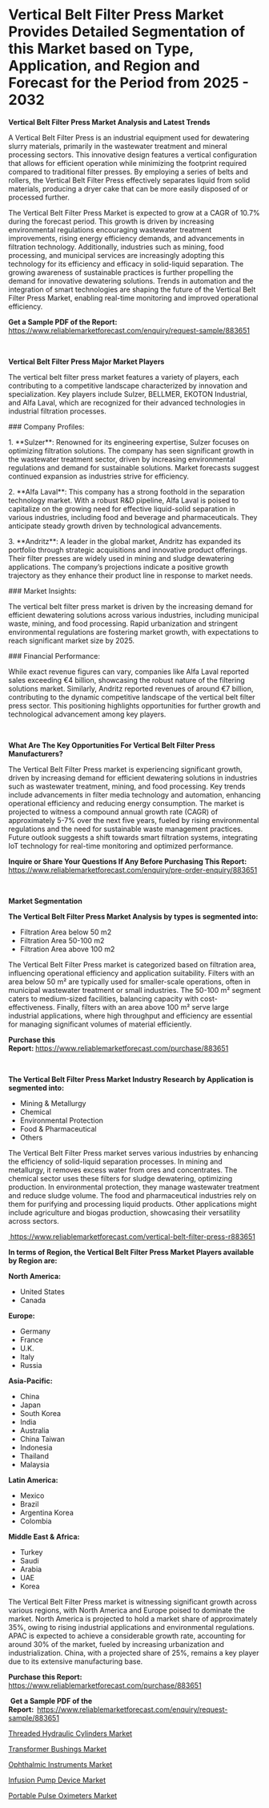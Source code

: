 <p><h1>Vertical Belt Filter Press Market Provides Detailed Segmentation of this Market based on Type, Application, and Region and Forecast for the Period from 2025 - 2032</h1></p><p><strong>Vertical Belt Filter Press Market Analysis and Latest Trends</strong></p>
<p><p>A Vertical Belt Filter Press is an industrial equipment used for dewatering slurry materials, primarily in the wastewater treatment and mineral processing sectors. This innovative design features a vertical configuration that allows for efficient operation while minimizing the footprint required compared to traditional filter presses. By employing a series of belts and rollers, the Vertical Belt Filter Press effectively separates liquid from solid materials, producing a dryer cake that can be more easily disposed of or processed further.</p><p>The Vertical Belt Filter Press Market is expected to grow at a CAGR of 10.7% during the forecast period. This growth is driven by increasing environmental regulations encouraging wastewater treatment improvements, rising energy efficiency demands, and advancements in filtration technology. Additionally, industries such as mining, food processing, and municipal services are increasingly adopting this technology for its efficiency and efficacy in solid-liquid separation. The growing awareness of sustainable practices is further propelling the demand for innovative dewatering solutions. Trends in automation and the integration of smart technologies are shaping the future of the Vertical Belt Filter Press Market, enabling real-time monitoring and improved operational efficiency.</p></p>
<p><strong>Get a Sample PDF of the Report:&nbsp;</strong> <a href="https://www.reliablemarketforecast.com/enquiry/request-sample/883651?utm_campaign=1897&utm_medium=2&utm_source=Github&utm_content=ia&utm_term=11042025&utm_id=vertical-belt-filter-press">https://www.reliablemarketforecast.com/enquiry/request-sample/883651</a></p>
<p>&nbsp;</p>
<p><strong>Vertical Belt Filter Press Major Market Players</strong></p>
<p><p>The vertical belt filter press market features a variety of players, each contributing to a competitive landscape characterized by innovation and specialization. Key players include Sulzer, BELLMER, EKOTON Industrial, and Alfa Laval, which are recognized for their advanced technologies in industrial filtration processes.</p><p>### Company Profiles:</p><p>1. **Sulzer**: Renowned for its engineering expertise, Sulzer focuses on optimizing filtration solutions. The company has seen significant growth in the wastewater treatment sector, driven by increasing environmental regulations and demand for sustainable solutions. Market forecasts suggest continued expansion as industries strive for efficiency.</p><p>2. **Alfa Laval**: This company has a strong foothold in the separation technology market. With a robust R&D pipeline, Alfa Laval is poised to capitalize on the growing need for effective liquid-solid separation in various industries, including food and beverage and pharmaceuticals. They anticipate steady growth driven by technological advancements.</p><p>3. **Andritz**: A leader in the global market, Andritz has expanded its portfolio through strategic acquisitions and innovative product offerings. Their filter presses are widely used in mining and sludge dewatering applications. The company’s projections indicate a positive growth trajectory as they enhance their product line in response to market needs.</p><p>### Market Insights:</p><p>The vertical belt filter press market is driven by the increasing demand for efficient dewatering solutions across various industries, including municipal waste, mining, and food processing. Rapid urbanization and stringent environmental regulations are fostering market growth, with expectations to reach significant market size by 2025.</p><p>### Financial Performance:</p><p>While exact revenue figures can vary, companies like Alfa Laval reported sales exceeding €4 billion, showcasing the robust nature of the filtering solutions market. Similarly, Andritz reported revenues of around €7 billion, contributing to the dynamic competitive landscape of the vertical belt filter press sector. This positioning highlights opportunities for further growth and technological advancement among key players.</p></p>
<p>&nbsp;</p>
<p><strong>What Are The Key Opportunities For Vertical Belt Filter Press Manufacturers?</strong></p>
<p><p>The Vertical Belt Filter Press market is experiencing significant growth, driven by increasing demand for efficient dewatering solutions in industries such as wastewater treatment, mining, and food processing. Key trends include advancements in filter media technology and automation, enhancing operational efficiency and reducing energy consumption. The market is projected to witness a compound annual growth rate (CAGR) of approximately 5-7% over the next five years, fueled by rising environmental regulations and the need for sustainable waste management practices. Future outlook suggests a shift towards smart filtration systems, integrating IoT technology for real-time monitoring and optimized performance.</p></p>
<p><strong>Inquire or Share Your Questions If Any Before Purchasing This Report:</strong> <a href="https://www.reliablemarketforecast.com/enquiry/pre-order-enquiry/883651?utm_campaign=1897&utm_medium=2&utm_source=Github&utm_content=ia&utm_term=11042025&utm_id=vertical-belt-filter-press">https://www.reliablemarketforecast.com/enquiry/pre-order-enquiry/883651</a></p>
<p>&nbsp;</p>
<p><strong>Market Segmentation</strong></p>
<p><strong>The Vertical Belt Filter Press Market Analysis by types is segmented into:</strong></p>
<p><ul><li>Filtration Area below 50 m2</li><li>Filtration Area 50-100 m2</li><li>Filtration Area above 100 m2</li></ul></p>
<p><p>The Vertical Belt Filter Press market is categorized based on filtration area, influencing operational efficiency and application suitability. Filters with an area below 50 m² are typically used for smaller-scale operations, often in municipal wastewater treatment or small industries. The 50-100 m² segment caters to medium-sized facilities, balancing capacity with cost-effectiveness. Finally, filters with an area above 100 m² serve large industrial applications, where high throughput and efficiency are essential for managing significant volumes of material efficiently.</p></p>
<p><strong>Purchase this Report:&nbsp;</strong><a href="https://www.reliablemarketforecast.com/purchase/883651?utm_campaign=1897&utm_medium=2&utm_source=Github&utm_content=ia&utm_term=11042025&utm_id=vertical-belt-filter-press">https://www.reliablemarketforecast.com/purchase/883651</a></p>
<p>&nbsp;</p>
<p><strong>The Vertical Belt Filter Press Market Industry Research by Application is segmented into:</strong></p>
<p><ul><li>Mining & Metallurgy</li><li>Chemical</li><li>Environmental Protection</li><li>Food & Pharmaceutical</li><li>Others</li></ul></p>
<p><p>The Vertical Belt Filter Press market serves various industries by enhancing the efficiency of solid-liquid separation processes. In mining and metallurgy, it removes excess water from ores and concentrates. The chemical sector uses these filters for sludge dewatering, optimizing production. In environmental protection, they manage wastewater treatment and reduce sludge volume. The food and pharmaceutical industries rely on them for purifying and processing liquid products. Other applications might include agriculture and biogas production, showcasing their versatility across sectors.</p></p>
<p><a href="https://www.reliablemarketforecast.com/vertical-belt-filter-press-r883651?utm_campaign=1897&utm_medium=2&utm_source=Github&utm_content=ia&utm_term=11042025&utm_id=vertical-belt-filter-press">&nbsp;https://www.reliablemarketforecast.com/vertical-belt-filter-press-r883651</a></p>
<p><strong>In terms of Region, the Vertical Belt Filter Press Market Players available by Region are:</strong></p>
<p>
    <p> <strong> North America: </strong>
        <ul>
            <li>United States</li>
            <li>Canada</li>
        </ul>
        </p> 
    <p> <strong> Europe: </strong>
        <ul>
            <li>Germany</li>
            <li>France</li>
            <li>U.K.</li>
            <li>Italy</li>
            <li>Russia</li>
        </ul>
        </p> 
    <p> <strong> Asia-Pacific: </strong>
        <ul>
            <li>China</li>
            <li>Japan</li>
            <li>South Korea</li>
            <li>India</li>
            <li>Australia</li>
            <li>China Taiwan</li>
            <li>Indonesia</li>
            <li>Thailand</li>
            <li>Malaysia</li>
        </ul>
        </p> 
    <p> <strong> Latin America: </strong>
        <ul>
            <li>Mexico</li>
            <li>Brazil</li>
            <li>Argentina Korea</li>
            <li>Colombia</li>
        </ul>
        </p> 
    <p> <strong> Middle East & Africa: </strong>
        <ul>
            <li>Turkey</li>
            <li>Saudi</li>
            <li>Arabia</li>
            <li>UAE</li>
            <li>Korea</li>
        </ul>
    </p>
    </p>
<p><p>The Vertical Belt Filter Press market is witnessing significant growth across various regions, with North America and Europe poised to dominate the market. North America is projected to hold a market share of approximately 35%, owing to rising industrial applications and environmental regulations. APAC is expected to achieve a considerable growth rate, accounting for around 30% of the market, fueled by increasing urbanization and industrialization. China, with a projected share of 25%, remains a key player due to its extensive manufacturing base.</p></p>
<p><strong>Purchase this Report: </strong><a href="https://www.reliablemarketforecast.com/purchase/883651?utm_campaign=1897&utm_medium=2&utm_source=Github&utm_content=ia&utm_term=11042025&utm_id=vertical-belt-filter-press">https://www.reliablemarketforecast.com/purchase/883651</a></p>
<p>&nbsp;<strong>Get a Sample PDF of the Report:&nbsp;&nbsp;</strong><a href="https://www.reliablemarketforecast.com/enquiry/request-sample/883651?utm_campaign=1897&utm_medium=2&utm_source=Github&utm_content=ia&utm_term=11042025&utm_id=vertical-belt-filter-press">https://www.reliablemarketforecast.com/enquiry/request-sample/883651</a></p>
<p><strong></strong></p>
<p><p><a href="https://github.com/wileonie19657/Market-Research-Report-List-1/blob/main/threaded-hydraulic-cylinders-market.md?utm_campaign=1897&utm_medium=2&utm_source=Github&utm_content=ia&utm_term=11042025&utm_id=vertical-belt-filter-press">Threaded Hydraulic Cylinders Market</a></p><p><a href="https://github.com/PeterParrish5/Market-Research-Report-List-7/blob/main/transformer-bushings-market.md?utm_campaign=1897&utm_medium=2&utm_source=Github&utm_content=ia&utm_term=11042025&utm_id=vertical-belt-filter-press">Transformer Bushings Market</a></p><p><a href="https://www.linkedin.com/pulse/examining-ophthalmic-instruments-market-manufacturing-o4mne?utm_campaign=1897&utm_medium=2&utm_source=Github&utm_content=ia&utm_term=11042025&utm_id=vertical-belt-filter-press">Ophthalmic Instruments Market</a></p><p><a href="https://www.linkedin.com/pulse/estimating-size-infusion-pump-device-market-current-zpuge?utm_campaign=1897&utm_medium=2&utm_source=Github&utm_content=ia&utm_term=11042025&utm_id=vertical-belt-filter-press">Infusion Pump Device Market</a></p><p><a href="https://www.linkedin.com/pulse/stakeholders-can-gain-insights-portable-pulse-oximeters-5rr9e?utm_campaign=1897&utm_medium=2&utm_source=Github&utm_content=ia&utm_term=11042025&utm_id=vertical-belt-filter-press">Portable Pulse Oximeters Market</a></p></p>